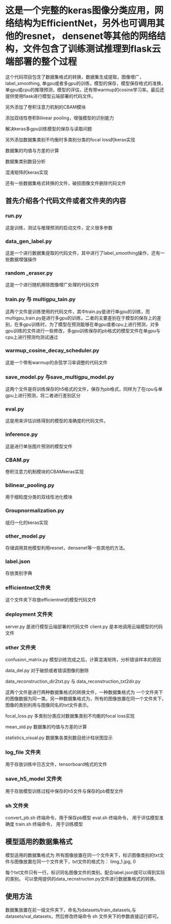# 这是一个完整的keras图像分类应用，网络结构为EfficientNet，另外也可调用其他的resnet， densenet等其他的网络结构，文件包含了训练测试推理到flask云端部署的整个过程

这个代码项目包含了数据集格式的转换，数据集生成提取，图像增广，label_smoothing, 单gpu或者多gpu的训练，模型的保存，模型保存格式的准换，单gpu或cpu的推理预测，模型的评估，还有带warmup的cosine学习率。最后还提供使用flask进行模型云端部署的代码文件。

另外添加了卷积注意力机制的CBAM模块

添加双线性卷积Bilinear pooling，增强模型的识别能力

解决keras多gpu训练模型的保存与读取问题

另外添加数据集类别不均衡时多类别分类的focal loss的keras实现

数据集的均值与方差的计算

数据集类别数目分析

混淆矩阵的keras实现

还有一些数据集格式转换的文件，破损图像文件删除代码文件


## 首先介绍各个代码文件或者文件夹的内容

### run.py

这是训练，测试与推理预测的启动文件，定义很多参数

### data_gen_label.py

这是一个进行数据集提取的代码文件，其中进行了label_smoothing操作，还有一些数据增强操作

### random _eraser.py

这是一个进行随机擦除图像增广处理的代码文件

### train.py 与 multigpu_tain.py

这两个文件是训练使用的代码文件，其中train.py是进行单gpu的训练，而multigpu_train.py是进行多gpu的训练，二者的主要差别在于模型的保存上的差别，在多gpu训练时，为了模型在预测能够在单gpu或者cpu上进行预测，对多gpu训练的文件进行一些修改，多gpu训练保存的pb格式的模型文件在单gpu与cpu上进行预测均测试通过

### warmup_cosine_decay_scheduler.py

这是一个带有warmup的余弦学习率调整的代码文件

### save_model.py 与save_multigpu_model.py

这两个文件是将训练保存的h5格式的文件，保存为pb格式，同样为了在cpu与单gpu上进行预测，将二者进行差别区分

### eval.py

这是用来评估训练得到的模型的准确度的代码文件。

### inference.py 

这是进行单张图片预测的模型文件

### CBAM.py

卷积注意力机制模块的CBAMkeras实现

### bilinear_pooling.py

用于细粒度分类的双线性池化模块

### Groupnormalization.py

组归一化的keras实现

### other_model.py

存储调用其他模型利用resnet，densenet等一些其他的方法。

### label.json

存放类别字典


### efficientnet文件夹

这个文件夹下存放efficientnet的模型代码文件
### deployment 文件夹

server.py 是进行模型云端部署的代码文件
client.py 是本地调用云端模型的代码文件

### other 文件夹

confusion_matrix.py 模型训练完成之后，计算混淆矩阵，分析错误样本的原因

data_del.py 对于破损或者错误图像的删除

data_reconstruction_dir2txt.py 与 data_reconstruction_txt2dir.py

这两个文件是进行两种数据集格式的转换文件，一种数据集格式为 一个文件夹下的图像数据为同一类。另一种数据集格式为，所有的图像放置在同一个文件夹下，图像的类别利用与图像同名的txt文件表示。

focal_loss.py 多类别分类应对数据集类别不均衡的focal loss实现

mean_std.py 数据集的均值与方差的计算

statistics_visual.py 数据集各类别数目统计柱状图显示

### log_file 文件夹

用于存放训练中日志文件，tensorboard格式的文件

### save_h5_model 文件夹
用于存放模型训练过程中保存的h5文件与保存的pb模型文件

### sh 文件夹

convert_pb.sh 终端命令，用于保存pb模型
eval.sh  终端命令， 用于评估模型准确度
train.sh   终端命令， 用于训练模型

## 模型适用的数据集格式

模型适用的数据集格式为 所有图像放置在同一个文件夹下，标识图像类别的txt文件与图像放置在同一个文件夹下，txt文件的格式为：    limg_1.jpg, 0

每个txt文件只有一行，标识同名图像文件的类别。配合label.json就可以得到实际的类别。  可以使用提供的data_recnstructon.py文件进行数据集格式的转换。

## 使用方法

数据集放置在前一级文件夹下，命名为datasets/train_datasets,与datasets/val_datasets，然后修改终端命令 sh 文件夹下的参数直接运行即可。



